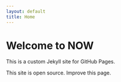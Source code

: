 ```yaml
---
layout: default
title: Home
---
```


# Welcome to NOW

This is a custom Jekyll site for GitHub Pages.

This site is open source. Improve this page. 